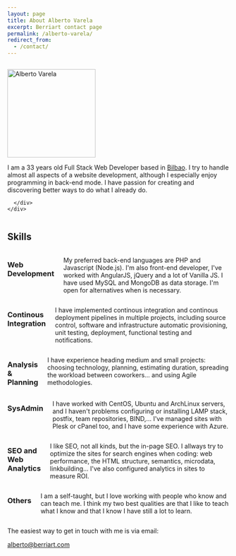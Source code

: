 ```yaml
---
layout: page
title: About Alberto Varela
excerpt: Berriart contact page
permalink: /alberto-varela/
redirect_from:
  - /contact/
---
```



<div id="me" class="section me">
  <div class="row">
    <div class="large-12 columns">
      <div class="inner">
        <p><img height="200" width="200" src="{{ "/images/alberto.png" | prepend: site.baseurl }}" alt="Alberto Varela" /></p>
        <p>I am a 33 years old Full Stack Web Developer based in <a data-toggle="bilbaoModal" href="#bilbaoModal">Bilbao</a>. I try to handle almost all aspects of a website development, although I especially enjoy programming in back-end mode. I have passion for creating and discovering better ways to do what I already do.</p>

      </div>
    </div>
  </div>
</div>

<section class="section skills">
  <h2>Skills</h2>
  <div class="row">
    <div class="large-4 medium-4 columns">
      <h3><i class="fi-monitor"></i> Web Development</h3>
      <p>My preferred back-end languages are PHP and Javascript (Node.js). I'm also front-end developer, I've worked with AngularJS, jQuery and a lot of Vanilla JS. I have used MySQL and MongoDB as data storage. I'm open for alternatives when is necessary.</p>
    </div>
    <div class="large-4 medium-4 columns">
      <h3><i class="fi-widget"></i> Continous Integration</h3>
      <p>I have implemented continous integration and continous deployment pipelines in multiple projects, including source control, software and infrastructure automatic provisioning, unit testing, deployment, functional testing and notifications. </p>
    </div>
    <div class="large-4 medium-4 columns">
      <h3><i class="fi-clipboard-pencil"></i> Analysis &amp; Planning</h3>
      <p>I have experience heading medium and small projects: choosing technology, planning, estimating duration, spreading the workload between coworkers... and using Agile methodologies.</p>
    </div>
  </div>
  <div class="row">
    <div class="large-4 medium-4 columns">
      <h3><i class="fi-lock"></i> SysAdmin</h3>
      <p>I have worked with CentOS, Ubuntu and ArchLinux servers, and I haven't problems configuring or installing LAMP stack, postfix, team repositories, BIND,... I've managed sites with Plesk or cPanel too, and I have some experience with Azure.</p>
    </div>
    <div class="large-4 medium-4 columns">
      <h3><i class="fi-target-two"></i> SEO and Web Analytics</h3>
      <p>I like SEO, not all kinds, but the in-page SEO. I allways try to optimize the sites for search engines when coding: web performance, the HTML structure, semantics, microdata, linkbuilding... I've also configured analytics in sites to measure ROI.</p>
    </div>
    <div class="large-4 medium-4 columns">
      <h3><i class="fi-lightbulb"></i> Others</h3>
      <p>I am a self-taught, but I love working with people who know and can teach me. I think my two best qualities are that I like to teach what I know and that I know I have still a lot to learn.</p>
    </div>
  </div>
</section>

The easiest way to get in touch with me is via email:

[alberto@berriart.com](mailto:alberto@berriart.com)

